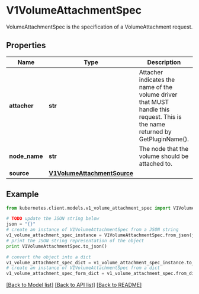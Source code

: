 # V1VolumeAttachmentSpec

VolumeAttachmentSpec is the specification of a VolumeAttachment request.

## Properties
Name | Type | Description | Notes
------------ | ------------- | ------------- | -------------
**attacher** | **str** | Attacher indicates the name of the volume driver that MUST handle this request. This is the name returned by GetPluginName(). | 
**node_name** | **str** | The node that the volume should be attached to. | 
**source** | [**V1VolumeAttachmentSource**](V1VolumeAttachmentSource.md) |  | 

## Example

```python
from kubernetes.client.models.v1_volume_attachment_spec import V1VolumeAttachmentSpec

# TODO update the JSON string below
json = "{}"
# create an instance of V1VolumeAttachmentSpec from a JSON string
v1_volume_attachment_spec_instance = V1VolumeAttachmentSpec.from_json(json)
# print the JSON string representation of the object
print V1VolumeAttachmentSpec.to_json()

# convert the object into a dict
v1_volume_attachment_spec_dict = v1_volume_attachment_spec_instance.to_dict()
# create an instance of V1VolumeAttachmentSpec from a dict
v1_volume_attachment_spec_form_dict = v1_volume_attachment_spec.from_dict(v1_volume_attachment_spec_dict)
```
[[Back to Model list]](../README.md#documentation-for-models) [[Back to API list]](../README.md#documentation-for-api-endpoints) [[Back to README]](../README.md)


